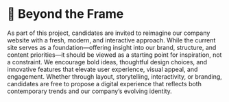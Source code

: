 
# 🚀 Beyond the Frame

As part of this project, candidates are invited to reimagine our company website with a fresh, modern, and interactive approach. While the current site serves as a foundation—offering insight into our brand, structure, and content priorities—it should be viewed as a starting point for inspiration, not a constraint.
We encourage bold ideas, thoughtful design choices, and innovative features that elevate user experience, visual appeal, and engagement. Whether through layout, storytelling, interactivity, or branding, candidates are free to propose a digital experience that reflects both contemporary trends and our company’s evolving identity.
